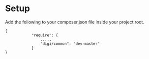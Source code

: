 Setup
=====

Add the following to your composer.json file inside your project root.

```
{
            "require": {
                ....,
                "digi/common": "dev-master"
            }
}
```
